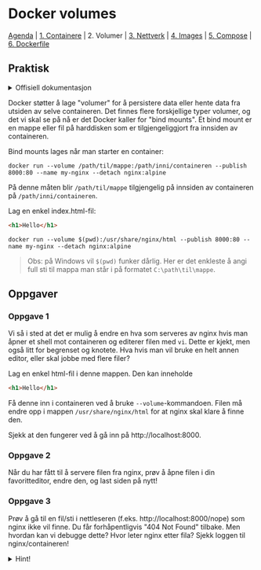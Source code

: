 # Docker volumes

[Agenda](/README.md) | [1. Containere](/containers/README.md) | 2. Volumer | [3. Nettverk](/networks/README.md) | [4. Images](/images/README.md) | [5. Compose](/compose/README.md) | [6. Dockerfile](/dockerfiles/README.md)

## Praktisk

<details>
  <summary>Offisiell dokumentasjon</summary>

  - [docker run](https://docs.docker.com/engine/reference/run/)
  - [docker logs](https://docs.docker.com/engine/reference/commandline/logs/)
</details>

Docker støtter å lage "volumer" for å persistere data eller hente data fra utsiden av selve containeren. Det finnes flere forskjellige typer volumer, og det vi skal se på nå er det Docker kaller for "bind mounts". Et bind mount er en mappe eller fil på harddisken som er tilgjengeliggjort fra innsiden av containeren.

Bind mounts lages når man starter en container:
```
docker run --volume /path/til/mappe:/path/inni/containeren --publish 8000:80 --name my-nginx --detach nginx:alpine
```

På denne måten blir `/path/til/mappe` tilgjengelig på innsiden av containeren på `/path/inni/containeren`.

Lag en enkel index.html-fil:
```html
<h1>Hello</h1>
```

```
docker run --volume $(pwd):/usr/share/nginx/html --publish 8000:80 --name my-nginx --detach nginx:alpine
```
>Obs: på Windows vil `$(pwd)` funker dårlig. Her er det enkleste å angi full sti til mappa man står i på formatet `C:\path\til\mappe`.

## Oppgaver

### Oppgave 1

Vi så i sted at det er mulig å endre en hva som serveres av nginx hvis man åpner et shell mot containeren og editerer filen med `vi`. Dette er kjekt, men også litt for begrenset og knotete. Hva hvis man vil bruke en helt annen editor, eller skal jobbe med flere filer?

Lag en enkel html-fil i denne mappen. Den kan inneholde
```html
<h1>Hello</h1>
```

Få denne inn i containeren ved å bruke `--volume`-kommandoen. Filen må endre opp i mappen `/usr/share/nginx/html` for at nginx skal klare å finne den.

Sjekk at den fungerer ved å gå inn på http://localhost:8000.

### Oppgave 2

Når du har fått til å servere filen fra nginx, prøv å åpne filen i din favoritteditor, endre den, og last siden på nytt!

### Oppgave 3

Prøv å gå til en fil/sti i nettleseren (f.eks. http://localhost:8000/nope) som nginx ikke vil finne. Du får forhåpentligvis "404 Not Found" tilbake. Men hvordan kan vi debugge dette? Hvor leter nginx etter fila? Sjekk loggen til nginx/containeren!

<details>
  <summary>Hint!</summary>
  Docker har en kommando vi ikke har sett på enda som heter `docker logs`. `docker logs [container-navn]` gir deg output fra selve containeren, og hvis ting er satt opp riktig betyr gjerne dette programmet som startes i containeren
</details>
